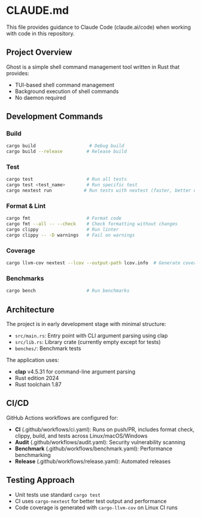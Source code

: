 # CLAUDE.md

This file provides guidance to Claude Code (claude.ai/code) when working with code in this repository.

## Project Overview

Ghost is a simple shell command management tool written in Rust that provides:
- TUI-based shell command management
- Background execution of shell commands
- No daemon required

## Development Commands

### Build
```bash
cargo build                    # Debug build
cargo build --release         # Release build
```

### Test
```bash
cargo test                    # Run all tests
cargo test <test_name>        # Run specific test
cargo nextest run            # Run tests with nextest (faster, better output)
```

### Format & Lint
```bash
cargo fmt                     # Format code
cargo fmt --all -- --check    # Check formatting without changes
cargo clippy                  # Run linter
cargo clippy -- -D warnings   # Fail on warnings
```

### Coverage
```bash
cargo llvm-cov nextest --lcov --output-path lcov.info  # Generate coverage report
```

### Benchmarks
```bash
cargo bench                   # Run benchmarks
```

## Architecture

The project is in early development stage with minimal structure:
- `src/main.rs`: Entry point with CLI argument parsing using clap
- `src/lib.rs`: Library crate (currently empty except for tests)
- `benches/`: Benchmark tests

The application uses:
- **clap** v4.5.31 for command-line argument parsing
- Rust edition 2024
- Rust toolchain 1.87

## CI/CD

GitHub Actions workflows are configured for:
- **CI** (.github/workflows/ci.yaml): Runs on push/PR, includes format check, clippy, build, and tests across Linux/macOS/Windows
- **Audit** (.github/workflows/audit.yaml): Security vulnerability scanning
- **Benchmark** (.github/workflows/benchmark.yaml): Performance benchmarking
- **Release** (.github/workflows/release.yaml): Automated releases

## Testing Approach

- Unit tests use standard `cargo test`
- CI uses `cargo-nextest` for better test output and performance
- Code coverage is generated with `cargo-llvm-cov` on Linux CI runs
